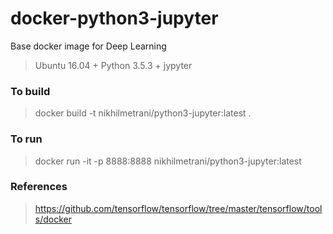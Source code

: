# docker-python3-jupyter

Base docker image for Deep Learning

> Ubuntu 16.04 + Python 3.5.3 + jypyter

### To build

> docker build -t nikhilmetrani/python3-jupyter:latest .

### To run

> docker run -it -p 8888:8888 nikhilmetrani/python3-jupyter:latest

### References

> https://github.com/tensorflow/tensorflow/tree/master/tensorflow/tools/docker
> 
